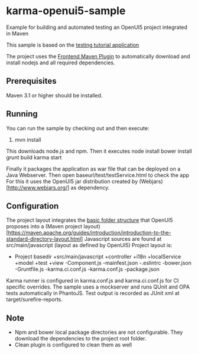 # karma-openui5-sample
Example for building and automated testing an OpenUI5 project integrated in Maven 

This sample is based on the [testing tutorial application](https://openui5beta.hana.ondemand.com/#docs/guide/291c9121e6044ab381e0b51716f97f52.html)

The project uses the [Frontend Maven Plugin](https://github.com/eirslett/frontend-maven-plugin) to automatically download and install nodejs and all required dependencies.


## Prerequisites
Maven 3.1 or higher should be installed. 


## Running
You can run the sample by checking out and then execute:
1. mvn install

This downloads node.js and npm.
Then it executes 
node install
bower install
grunt build
karma start

Finally it packages the application as war file that can be deployed on a Java Webserver.
Then open baseurl/test/testService.html to check the app
For this it uses the OpenUI5 jar distribution created by (Webjars)[http://www.webjars.org/] as dependency.

## Configuration
The project layout integrates the [basic folder structure](https://openui5beta.hana.ondemand.com/#docs/guide/003f755d46d34dd1bbce9ffe08c8d46a.html) that OpenUI5 proposes into a (Maven project layout)[https://maven.apache.org/guides/introduction/introduction-to-the-standard-directory-layout.html]
Javascript sources are found at src/main/javascript (layout as defined by OpenUI5)
Project layout is:
+ Project basedir
  +src/main/javascript 
              +controller
			  +i18n
			  +localService
			  +model
			  +test
			  +view
			  -Component.js
			  -mainfest.json
  -.eslintrc
  -bower.json
  -Gruntfile.js
  -karma.ci.conf.js
  -karma.conf.js
  -package.json

Karma runner is configured in karma.conf.js and karma.ci.conf.js for CI specific overrides. 
The sample uses a mockserver and runs QUnit and OPA tests automatically in PhantoJS. 
Test output is recorded as JUnit xml at target/surefire-reports.

## Note
- Npm and bower local package directories are not configurable. They download the dependencies to the project root folder.
- Clean plugin is configured to clean them as well